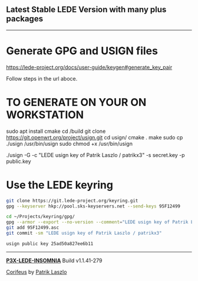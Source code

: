 [//]: #@corifeus-header

## Latest Stable LEDE Version with many plus packages

---
                        
[//]: #@corifeus-header:end
# Generate GPG and USIGN files

https://lede-project.org/docs/user-guide/keygen#generate_key_pair

Follow steps in the url aboce.

# TO GENERATE ON YOUR ON WORKSTATION

sudo apt install cmake
cd /build
git clone https://git.openwrt.org/project/usign.git
cd usign/
cmake .
make
sudo cp ./usign /usr/bin/usign
sudo chmod +x /usr/bin/usign


./usign -G -c "LEDE usign key of Patrik Laszlo / patrikx3" -s secret.key -p public.key

# Use the LEDE keyring

```bash
git clone https://git.lede-project.org/keyring.git
gpg --keyserver hkp://pool.sks-keyservers.net --send-keys 95F12499

cd ~/Projects/keyring/gpg/
gpg --armor --export --no-version --comment="LEDE usign key of Patrik Laszlo / patrikx3" 95F12499 > 95F12499.asc
git add 95F12499.asc
git commit -sm "LEDE usign key of Patrik Laszlo / patrikx3"

usign public key 25ad50a827ee6b11
```
[//]: #@corifeus-footer

---

[**P3X-LEDE-INSOMNIA**](https://pages.corifeus.com/) Build v1.1.41-279

[Corifeus](http://www.corifeus.com) by [Patrik Laszlo](http://patrikx3.com)

[//]: #@corifeus-footer:end